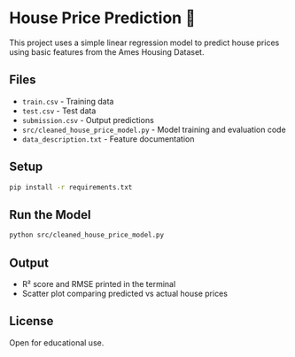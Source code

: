 # House Price Prediction 🏡

This project uses a simple linear regression model to predict house prices using basic features from the Ames Housing Dataset.

## Files
- `train.csv` - Training data
- `test.csv` - Test data
- `submission.csv` - Output predictions
- `src/cleaned_house_price_model.py` - Model training and evaluation code
- `data_description.txt` - Feature documentation

## Setup

```bash
pip install -r requirements.txt
```

## Run the Model

```bash
python src/cleaned_house_price_model.py
```

## Output
- R² score and RMSE printed in the terminal
- Scatter plot comparing predicted vs actual house prices

## License
Open for educational use.
